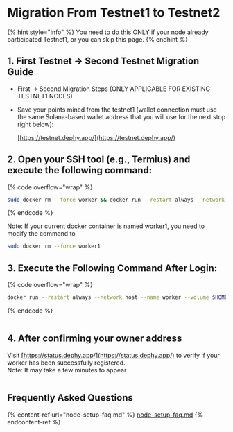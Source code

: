 # Migration From Testnet1 to Testnet2

{% hint style="info" %}
You need to do this ONLY if your node already participated Testnet1, or you can skip this page.
{% endhint %}

## 1. First Testnet → Second Testnet Migration Guide

* First -> Second Migration Steps (ONLY APPLICABLE FOR EXISTING TESTNET1 NODES)
*   Save your points mined from the testnet1 (wallet connection must use the same Solana-based wallet address that you will use for the next stop right below):

    [https://testnet.dephy.app/](https://testnet.dephy.app/)

## 2. Open your SSH tool (e.g., Termius) and execute the following command:

{% code overflow="wrap" %}
```bash
sudo docker rm --force worker && docker run --restart always --network host --name worker --volume $HOME/data:/opt/dephy-worker/data -d dephyio/dephy-testnet2-worker --owner-solana-address {replace with your Solana address} && sudo docker logs -f --tail 10 worker
```
{% endcode %}

Note: If your current docker container is named worker1, you need to modify the command to&#x20;

```bash
sudo docker rm --force worker1
```

## 3. Execute the Following Command After Login:

{% code overflow="wrap" %}
```bash
docker run --restart always --network host --name worker --volume $HOME/data:/opt/dephy-worker/data -d dephyio/dephy-testnet2-worker --owner-solana-address {replace with your Solana address} && sudo docker logs -f --tail 10 worker
```
{% endcode %}

<figure><img src="https://lh7-rt.googleusercontent.com/docsz/AD_4nXcEwxX_PZiVG7IBrtrl7R5TLCg78uy5g23JpZpNfuRWX73sTa59kG4IOgqt8COpiemU_ojmEK8qzMaj9N8TSVt05p4GZvOHT20wBRcFLZddYV372XisFZiD3Cu2__LL0yuU15udvA?key=d7SuYcqjEJUINTfx346VzS50" alt=""><figcaption></figcaption></figure>

## 4. After confirming your owner address

Visit [https://status.dephy.app/](https://status.dephy.app/) to verify if your worker has been successfully registered.\
Note: It may take a few minutes to appear

<figure><img src="https://lh7-rt.googleusercontent.com/docsz/AD_4nXchauGwX_9SxI34J_RgFetXqpg-XzG2mdvIFKB2VRF-6kGjXudZQ9fQkKTNbsyUkB0KsxY-axjxRSQwIWs0VhysbHyU8ywa6Xnogj2NYiy9ids-omUPlwx-A4bT5PyMRCRTfT-w?key=d7SuYcqjEJUINTfx346VzS50" alt=""><figcaption></figcaption></figure>

## Frequently Asked Questions

{% content-ref url="node-setup-faq.md" %}
[node-setup-faq.md](node-setup-faq.md)
{% endcontent-ref %}
